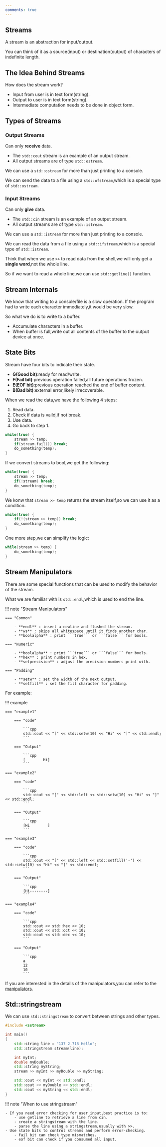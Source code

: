 ```yaml
---
comments: true
---
```


## Streams
A stream is an abstraction for input/output.

You can think of it as a source(input) or destination(output) of characters of indefinite length.

## The Idea Behind Streams

How does the stream work?

- Input from user is in text form(string).
- Output to user is in text form(string).
- Intermediate computation needs to be done in object form.

## Types of Streams
### Output Streams
Can only **receive** data.

- The ```std::cout``` stream is an example of an output stream.
- All output streams are of type ```std::ostream```.

We can use a ```std::ostream``` for more than just printing to a console.

We can send the data to a file using a ```std::ofstream```,which is a special type of ```std::ostream```.

### Input Streams
Can only **give** data.

- The ```std::cin``` stream is an example of an output stream.
- All output streams are of type ```std::istream```.

We can use a ```std::istream``` for more than just printing to a console.

We can read the data from a file using a ```std::ifstream```,which is a special type of ```std::istream```.

Think that when we use ```>>``` to read data from the shell,we will only get a **single word**,not the whole line.

So if we want to read a whole line,we can use ```std::getline()``` function.

## Stream Internals
We know that writing to a console/file is a slow operation.
If the program had to write each character immediately,it would be very slow.

So what we do is to write to a buffer.

- Accumulate characters in a buffer.
- When buffer is full,write out all contents of the buffer to the output device at once.

## State Bits
Stream have four bits to indicate their state.
- **G(Good bit)**:ready for read/write.
- **F(Fail bit)**:previous operation failed,all future operations frozen.
- **E(EOF bit)**:previous operation reached the end of buffer content.
- **B(Bad bit)**:external error,likely irrecoverable.

When we read the data,we have the following 4 steps:

1. Read data.
2. Check if data is vaild,if not break.
3. Use data.
4. Go back to step 1.

```cpp
while(true) {
    stream >> temp;
    if(stream.fail()) break;
    do_something(temp);
}
```

If we convert streams to bool,we get the following:

```cpp
while(true) {
    stream >> temp;
    if(!stream) break;
    do_something(temp);
}
```

We konw that ```stream >> temp``` returns the stream itself,so we can use it as a condition.

```cpp
while(true) {
    if(!(stream >> temp)) break;
    do_something(temp);
}
```

One more step,we can simplify the logic:

```cpp
while(stream >> temp) {
    do_something(temp);
}
```

## Stream Manipulators
There are some special functions that can be used to modify the behavior of the stream.

What we are familiar with is ```std::endl```,which is used to end the line.

!!! note "Stream Manipulators"

    === "Common"

        - **endl** : insert a newline and flushed the stream.
        - **ws** : skips all whitespace until it finds another char.
        - **boolalpha** : print ```true``` or ```false``` for bools.

    === "Numeric"

        - **boolalpha** : print ```true``` or ```false``` for bools.
        - **hex** : print numbers in hex.
        - **setprecision** : adjust the precision numbers print with.

    === "Padding"

        - **setw** : set the width of the next output.
        - **setfill** : set the fill character for padding.
  
For example:

!!! example

    === "example1"

        === "code"

            ```cpp
            std::cout << "[" << std::setw(10) << "Hi" << "]" << std::endl;
            ```

        === "Output"

            ```cpp
            [        Hi]
            ```

    === "example2"

        === "code"

            ```cpp
            std::cout << "[" << std::left << std::setw(10) << "Hi" << "]" << std::endl;
            ```

        === "Output"

            ```cpp
            [Hi        ]
            ```

    === "example3"

        === "code"

            ```cpp
            std::cout << "[" << std::left << std::setfill('-') << std::setw(10) << "Hi" << "]" << std::endl;
            ```

        === "Output"

            ```cpp
            [Hi--------]
            ```

    === "example4"
    
        === "code"

            ```cpp
            std::cout << std::hex << 10;
            std::cout << std::oct << 10;
            std::cout << std::dec << 10;
            ```

        === "Output"

            ```cpp
            a
            12
            10
            ```

If you are interested in the details of the manipulators,you can refer to the [manipulators](http://www.cplusplus.com/reference/library/manipulators/).

## Std::stringstream

We can use ```std::stringstream``` to convert between strings and other types.

```cpp
#include <sstream>

int main() 
{
    std::string line = "137 2.718 Hello";
    std::stringstream stream(line);

    int myInt;
    double myDouble;
    std::string myString;
    stream >> myInt >> myDouble >> myString;

    std::cout << myInt << std::endl;
    std::cout << myDouble << std::endl;
    std::cout << myString << std::endl;
}
```

!!! note "When to use stringstream"

    - If you need error checking for user input,best practice is to:
        - use getline to retrieve a line from cin.
        - create a stringstream with the line.
        - parse the line using a stringstream,usually with >>.
    - Use state bits to control streams and perform error-checking.
        - fail bit can check type mismatches.
        - eof bit can check if you consumed all input.
